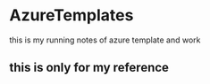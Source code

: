 # AzureTemplates
this is my running notes of azure template and work

## this is only for my reference
